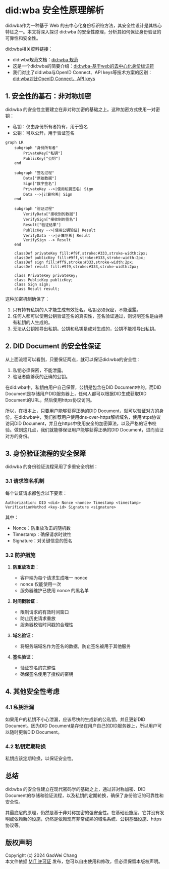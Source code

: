 # did:wba 安全性原理解析

did:wba作为一种基于 Web 的去中心化身份标识符方法，其安全性设计是其核心特征之一。本文将深入探讨 did:wba 的安全性原理，分析其如何保证身份验证的可靠性和安全性。

did:wba相关资料链接：
- did:wba规范文档：[did:wba 规范](https://github.com/agent-network-protocol/AgentNetworkProtocol/blob/main/chinese/03-did%3Awba%E6%96%B9%E6%B3%95%E8%A7%84%E8%8C%83.md)
- 这是一个did:wba的简要介绍：[did:wba-基于web的去中心化身份标识符](https://github.com/agent-network-protocol/AgentNetworkProtocol/blob/main/blogs/did%3Awba-%E5%9F%BA%E4%BA%8Eweb%E7%9A%84%E5%8E%BB%E4%B8%AD%E5%BF%83%E5%8C%96%E8%BA%AB%E4%BB%BD%E6%A0%87%E8%AF%86%E7%AC%A6.md)
- 我们对比了did:wba与OpenID Connect、API keys等技术方案的区别：[did:wba对比OpenID Connect、API keys](https://github.com/agent-network-protocol/AgentNetworkProtocol/blob/main/blogs/cn/did%3Awba%E5%AF%B9%E6%AF%94OpenID%20Connect%E3%80%81API%20keys.md)

## 1. 安全性的基石：非对称加密

did:wba 的安全性主要建立在非对称加密的基础之上。这种加密方式使用一对密钥：

- 私钥：仅由身份所有者持有，用于签名
- 公钥：可以公开，用于验证签名

```mermaid
graph LR
    subgraph "身份所有者"
        PrivateKey["私钥"]
        PublicKey["公钥"]
    end
    
    subgraph "签名过程"
        Data["原始数据"]
        Sign["数字签名"]
        PrivateKey -->|使用私钥签名| Sign
        Data -->|计算哈希| Sign
    end
    
    subgraph "验证过程"
        VerifyData["接收到的数据"]
        VerifySign["接收到的签名"]
        Result["验证结果"]
        PublicKey -->|使用公钥验证| Result
        VerifyData -->|计算哈希| Result
        VerifySign --> Result
    end

    classDef privateKey fill:#f9f,stroke:#333,stroke-width:2px;
    classDef publicKey fill:#9ff,stroke:#333,stroke-width:2px;
    classDef sign fill:#ff9,stroke:#333,stroke-width:2px;
    classDef result fill:#9f9,stroke:#333,stroke-width:2px;

    class PrivateKey privateKey;
    class PublicKey publicKey;
    class Sign sign;
    class Result result;
```

这种加密机制确保了：
1. 只有持有私钥的人才能生成有效签名。私钥必须保密，不能泄露。
2. 任何人都可以使用公钥验证签名的真实性，签名验证通过，则说明签名是由持有私钥的人生成的。
3. 无法从公钥推导出私钥。公钥和私钥是成对生成的，公钥不能推导出私钥。

## 2. DID Document 的安全性保证

从上面流程可以看到，只要保证两点，就可以保证did:wba的安全性：

1. 私钥必须保密，不能泄露。
2. 验证者能够获的正确的公钥。

在did:wba中，私钥由用户自己保管，公钥是包含在DID Document中的。而DID Document是存储用户DID服务器上，任何人都可以根据DID生成获取DID Document的URL，然后使用https协议访问。

所以，在根本上，只要用户能够获得正确的DID Document，就可以验证对方的身份。在did:wba中，我们推荐用户使用dns-over-https解析域名，使用https协议访问DID Document，并且在https中使用安全的加密算法，以及严格的证书校验。做到这几点，我们就能够保证用户能够获得正确的DID Document，进而验证对方的身份。

## 3. 身份验证流程的安全保障

did:wba 的身份验证流程采用了多重安全机制：

### 3.1 请求签名机制

每个认证请求都包含以下要素：
```
Authorization: DID <did> Nonce <nonce> Timestamp <timestamp> VerificationMethod <key-id> Signature <signature>
```

其中：
- Nonce：防重放攻击的随机数
- Timestamp：确保请求时效性
- Signature：对关键信息的签名

### 3.2 防护措施

1. **防重放攻击**：
   - 客户端为每个请求生成唯一 nonce
   - nonce 仅能使用一次
   - 服务器维护已使用 nonce 的黑名单

2. **时间戳验证**：
   - 限制请求的有效时间窗口
   - 防止历史请求重放
   - 服务器校验时间戳的合理性

3. **域名验证**：
   - 将服务端域名作为签名的数据，防止签名被用于其他服务

4. **签名验证**：
   - 验证签名的完整性
   - 确保签名使用了授权的密钥
   
## 4. 其他安全性考虑

### 4.1 私钥泄漏

如果用户的私钥不小心泄漏，应该尽快的生成新的公私钥，并且更新DID Document。因为DID Document是存储在用户自己的DID服务器上，所以用户可以随时更新DID Document。

### 4.2 私钥定期轮换

私钥应该定期轮换，以保证安全性。

## 总结

did:wba 的安全性建立在现代密码学的基础之上，通过非对称加密、DID Document的存储和验证流程，以及私钥的定期轮换，确保了身份验证的可靠性和安全性。

其最底层的原理，仍然是基于非对称加密的强安全性。在基础设施层，它并没有发明或依赖新的设施，仍然是依赖现有非常成熟的域名系统、公钥基础设施、https协议等。


## 版权声明  
Copyright (c) 2024 GaoWei Chang  
本文件依据 [MIT 许可证](./LICENSE) 发布，您可以自由使用和修改，但必须保留本版权声明。  
